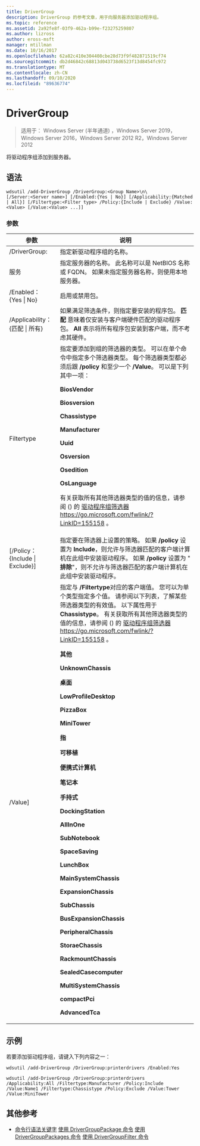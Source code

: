 ```yaml
---
title: DriverGroup
description: DriverGroup 的参考文章，用于向服务器添加驱动程序组。
ms.topic: reference
ms.assetid: 2a92fe8f-03f9-462a-b99e-f23275259807
ms.author: lizross
author: eross-msft
manager: mtillman
ms.date: 10/16/2017
ms.openlocfilehash: 62a82c410e304408cbe28d73f9f482871519cf74
ms.sourcegitcommit: db2d46842c68813d043738d6523f13d8454fc972
ms.translationtype: MT
ms.contentlocale: zh-CN
ms.lasthandoff: 09/10/2020
ms.locfileid: "89636774"
---
```

# <a name="add-drivergroup"></a>DriverGroup

> 适用于： Windows Server (半年通道) ，Windows Server 2019，Windows Server 2016，Windows Server 2012 R2，Windows Server 2012

将驱动程序组添加到服务器。

## <a name="syntax"></a>语法
```
wdsutil /add-DriverGroup /DriverGroup:<Group Name>\n\
[/Server:<Server name>] [/Enabled:{Yes | No}] [/Applicability:{Matched | All}] [/Filtertype:<Filter type> /Policy:{Include | Exclude} /Value:<Value> [/Value:<Value> ...]]
```
### <a name="parameters"></a>参数

|              参数              |                                                                                                                                                                                                                                                                                                                                                                                                                                                                                                                                                                                                     说明                                                                                                                                                                                                                                                                                                                                                                                                                                                                                                                                                                                                      |
|-------------------------------------|----------------------------------------------------------------------------------------------------------------------------------------------------------------------------------------------------------------------------------------------------------------------------------------------------------------------------------------------------------------------------------------------------------------------------------------------------------------------------------------------------------------------------------------------------------------------------------------------------------------------------------------------------------------------------------------------------------------------------------------------------------------------------------------------------------------------------------------------------------------------------------------------------------------------------------------------------------------------------------------------------------------------------------------------------------------------------------------------------------------------------------------------------------------------------------------------------------------------|
|      /DriverGroup:<Group Name>      |                                                                                                                                                                                                                                                                                                                                                                                                                                                                                                                                                                                     指定新驱动程序组的名称。                                                                                                                                                                                                                                                                                                                                                                                                                                                                                                                                                                                      |
|        服务<Server name>        |                                                                                                                                                                                                                                                                                                                                                                                                                                                                                                                                        指定服务器的名称。 此名称可以是 NetBIOS 名称或 FQDN。 如果未指定服务器名称，则使用本地服务器。                                                                                                                                                                                                                                                                                                                                                                                                                                                                                                                                         |
|      /Enabled： {Yes &#124; No}       |                                                                                                                                                                                                                                                                                                                                                                                                                                                                                                                                                                                           启用或禁用包。                                                                                                                                                                                                                                                                                                                                                                                                                                                                                                                                                                                           |
| /Applicability： {匹配 &#124; 所有} |                                                                                                                                                                                                                                                                                                                                                                                                                                                                                        如果满足筛选条件，则指定要安装的程序包。 **匹配** 意味着仅安装与客户端硬件匹配的驱动程序包。 **All** 表示将所有程序包安装到客户端，而不考虑其硬件。                                                                                                                                                                                                                                                                                                                                                                                                                                                                                        |
|      Filtertype<Filtertype>       |                                                                                                                                                                                                                                                                          指定要添加到组的筛选器的类型。 可以在单个命令中指定多个筛选器类型。 每个筛选器类型都必须后跟 **/policy** 和至少一个 **/Value**。 <Filtertype> 可以是下列其中一项：<p>**BiosVendor**<p>**Biosversion**<p>**Chassistype**<p>**Manufacturer**<p>**Uuid**<p>**Osversion**<p>**Osedition**<p>**OsLanguage**<p>有关获取所有其他筛选器类型的值的信息，请参阅 () 的 [驱动程序组筛选器](https://go.microsoft.com/fwlink/?LinkID=155158) <https://go.microsoft.com/fwlink/?LinkID=155158> 。                                                                                                                                                                                                                                                                           |
| [/Policy： {Include &#124; Exclude}]  |                                                                                                                                                                                                                                                                                                                                                                                                                                                 指定要在筛选器上设置的策略。 如果 **/policy** 设置为 **Include**，则允许与筛选器匹配的客户端计算机在此组中安装驱动程序。 如果 **/policy** 设置为 " **排除**"，则不允许与筛选器匹配的客户端计算机在此组中安装驱动程序。                                                                                                                                                                                                                                                                                                                                                                                                                                                 |
|          /Value<Value>]           | 指定与 **/Filtertype**对应的客户端值。 您可以为单个类型指定多个值。 请参阅以下列表，了解某些筛选器类型的有效值。 以下属性用于 **Chassistype**。 有关获取所有其他筛选器类型的值的信息，请参阅 () 的 [驱动程序组筛选器](https://go.microsoft.com/fwlink/?LinkID=155158) <https://go.microsoft.com/fwlink/?LinkID=155158> 。<p>**其他**<p>**UnknownChassis**<p>**桌面**<p>**LowProfileDesktop**<p>**PizzaBox**<p>**MiniTower**<p>**指**<p>**可移植**<p>**便携式计算机**<p>**笔记本**<p>**手持式**<p>**DockingStation**<p>**AllInOne**<p>**SubNotebook**<p>**SpaceSaving**<p>**LunchBox**<p>**MainSystemChassis**<p>**ExpansionChassis**<p>**SubChassis**<p>**BusExpansionChassis**<p>**PeripheralChassis**<p>**StoraeChassis**<p>**RackmountChassis**<p>**SealedCasecomputer**<p>**MultiSystemChassis**<p>**compactPci**<p>**AdvancedTca** |

## <a name="examples"></a>示例
若要添加驱动程序组，请键入下列内容之一：
```
wdsutil /add-DriverGroup /DriverGroup:printerdrivers /Enabled:Yes
```
```
wdsutil /add-DriverGroup /DriverGroup:printerdrivers /Applicability:All /Filtertype:Manufacturer /Policy:Include /Value:Name1 /Filtertype:Chassistype /Policy:Exclude /Value:Tower /Value:MiniTower
```
## <a name="additional-references"></a>其他参考
- [命令行语法关键字](command-line-syntax-key.md) 
[使用 DriverGroupPackage 命令](using-the-add-drivergrouppackage-command.md) 
[使用 DriverGroupPackages 命令](using-the-add-drivergrouppackages-command.md) 
[使用 DriverGroupFilter 命令](using-the-add-drivergroupfilter-command.md)
